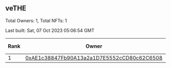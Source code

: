 ## veTHE

Total Owners: 1, Total NFTs: 1

Last built: Sat, 07 Oct 2023 05:06:54 GMT

| Rank | Owner | Voting Power | Influence | NFTs Id |
| --- | --- | --- | --- | --- |
  | 1 | [0xAE1c38847Fb90A13a2a1D7E5552cCD80c62C6508](https://debank.com/profile/0xAE1c38847Fb90A13a2a1D7E5552cCD80c62C6508?chain=bsc) | 2,720,049.885 | 3.48561% | 1 |